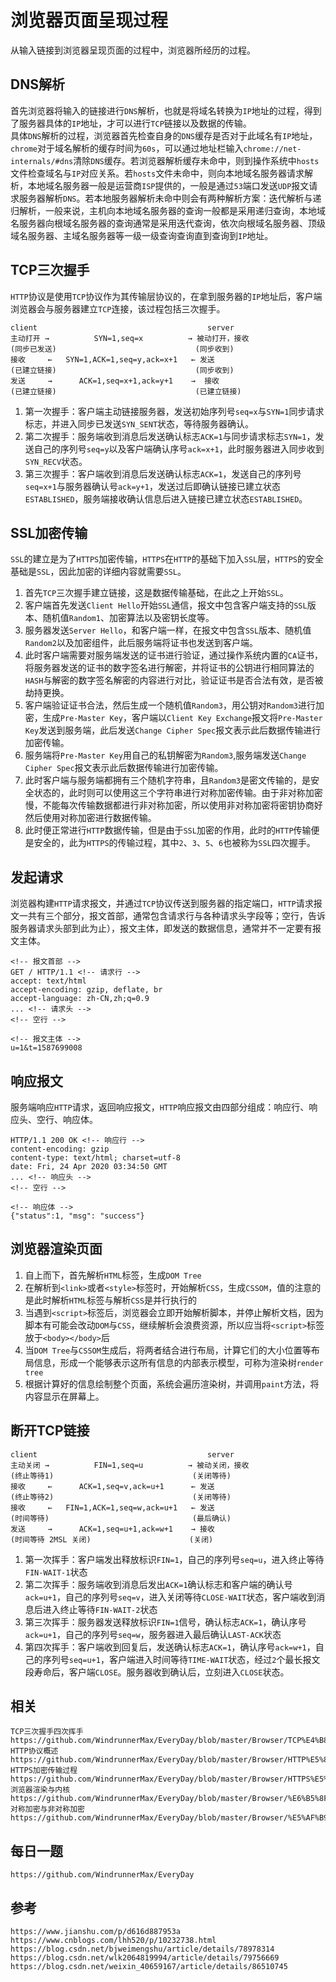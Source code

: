 # 浏览器页面呈现过程
从输入链接到浏览器呈现页面的过程中，浏览器所经历的过程。

## DNS解析
首先浏览器将输入的链接进行`DNS`解析，也就是将域名转换为`IP`地址的过程，得到了服务器具体的`IP`地址，才可以进行`TCP`链接以及数据的传输。   
具体`DNS`解析的过程，浏览器首先检查自身的`DNS`缓存是否对于此域名有`IP`地址，`chrome`对于域名解析的缓存时间为`60s`，可以通过地址栏输入`chrome://net-internals/#dns`清除`DNS`缓存。若浏览器解析缓存未命中，则到操作系统中`hosts`文件检查域名与`IP`对应关系。若`hosts`文件未命中，则向本地域名服务器请求解析，本地域名服务器一般是运营商`ISP`提供的，一般是通过`53`端口发送`UDP`报文请求服务器解析`DNS`。若本地服务器解析未命中则会有两种解析方案：迭代解析与递归解析，一般来说，主机向本地域名服务器的查询一般都是采用递归查询，本地域名服务器向根域名服务器的查询通常是采用迭代查询，依次向根域名服务器、顶级域名服务器、主域名服务器等一级一级查询查询直到查询到`IP`地址。

## TCP三次握手
`HTTP`协议是使用`TCP`协议作为其传输层协议的，在拿到服务器的`IP`地址后，客户端浏览器会与服务器建立`TCP`连接，该过程包括三次握手。  
```
client                                      server
主动打开 →          SYN=1,seq=x          → 被动打开，接收
(同步已发送)                               (同步收到)
接收     ←   SYN=1,ACK=1,seq=y,ack=x+1   ← 发送
(已建立链接)                               (同步收到)
发送     →      ACK=1,seq=x+1,ack=y+1    →  接收
(已建立链接)                               (已建立链接)
``` 
1. 第一次握手：客户端主动链接服务器，发送初始序列号`seq=x`与`SYN=1`同步请求标志，并进入同步已发送`SYN_SENT`状态，等待服务器确认。
2. 第二次握手：服务端收到消息后发送确认标志`ACK=1`与同步请求标志`SYN=1`，发送自己的序列号`seq=y`以及客户端确认序号`ack=x+1`，此时服务器进入同步收到`SYN_RECV`状态。
3. 第三次握手：客户端收到消息后发送确认标志`ACK=1`，发送自己的序列号`seq=x+1`与服务器确认号`ack=y+1`，发送过后即确认链接已建立状态`ESTABLISHED`，服务端接收确认信息后进入链接已建立状态`ESTABLISHED`。

## SSL加密传输
`SSL`的建立是为了`HTTPS`加密传输，`HTTPS`在`HTTP`的基础下加入`SSL`层，`HTTPS`的安全基础是`SSL`，因此加密的详细内容就需要`SSL`。  
1. 首先`TCP`三次握手建立链接，这是数据传输基础，在此之上开始`SSL`。
2. 客户端首先发送`Client Hello`开始`SSL`通信，报文中包含客户端支持的`SSL`版本、随机值`Random1`、加密算法以及密钥长度等。
3. 服务器发送`Server Hello`，和客户端一样，在报文中包含`SSL`版本、随机值`Random2`以及加密组件，此后服务端将证书也发送到客户端。
4. 此时客户端需要对服务端发送的证书进行验证，通过操作系统内置的`CA`证书，将服务器发送的证书的数字签名进行解密，并将证书的公钥进行相同算法的`HASH`与解密的数字签名解密的内容进行对比，验证证书是否合法有效，是否被劫持更换。
5. 客户端验证证书合法，然后生成一个随机值`Random3`，用公钥对`Random3`进行加密，生成`Pre-Master Key`，客户端以`Client Key Exchange`报文将`Pre-Master Key`发送到服务端，此后发送`Change Cipher Spec`报文表示此后数据传输进行加密传输。
6. 服务端将`Pre-Master Key`用自己的私钥解密为`Random3`,服务端发送`Change Cipher Spec`报文表示此后数据传输进行加密传输。
7. 此时客户端与服务端都拥有三个随机字符串，且`Random3`是密文传输的，是安全状态的，此时则可以使用这三个字符串进行对称加密传输。由于非对称加密慢，不能每次传输数据都进行非对称加密，所以使用非对称加密将密钥协商好然后使用对称加密进行数据传输。
8. 此时便正常进行`HTTP`数据传输，但是由于`SSL`加密的作用，此时的`HTTP`传输便是安全的，此为`HTTPS`的传输过程，其中`2`、`3`、`5`、`6`也被称为`SSL`四次握手。


## 发起请求
浏览器构建`HTTP`请求报文，并通过`TCP`协议传送到服务器的指定端口，`HTTP`请求报文一共有三个部分，报文首部，通常包含请求行与各种请求头字段等；空行，告诉服务器请求头部到此为止），报文主体，即发送的数据信息，通常并不一定要有报文主体。

```
<!-- 报文首部 -->
GET / HTTP/1.1 <!-- 请求行 -->
accept: text/html
accept-encoding: gzip, deflate, br
accept-language: zh-CN,zh;q=0.9 
... <!-- 请求头 -->
<!-- 空行 -->

<!-- 报文主体 -->
u=1&t=1587699008
```

## 响应报文
服务端响应`HTTP`请求，返回响应报文，`HTTP`响应报文由四部分组成：响应行、响应头、空行、响应体。

```
HTTP/1.1 200 OK <!-- 响应行 -->
content-encoding: gzip
content-type: text/html; charset=utf-8
date: Fri, 24 Apr 2020 03:34:50 GMT
... <!-- 响应头 -->
<!-- 空行 -->

<!-- 响应体 -->
{"status":1, "msg": "success"}
```

## 浏览器渲染页面
1. 自上而下，首先解析`HTML`标签，生成`DOM Tree`
2. 在解析到`<link>`或者`<style>`标签时，开始解析`CSS`，生成`CSSOM`，值的注意的是此时解析`HTML`标签与解析`CSS`是并行执行的
3. 当遇到`<script>`标签后，浏览器会立即开始解析脚本，并停止解析文档，因为脚本有可能会改动`DOM`与`CSS`，继续解析会浪费资源，所以应当将`<script>`标签放于`<body></body>`后
4. 当`DOM Tree`与`CSSOM`生成后，将两者结合进行布局，计算它们的大小位置等布局信息，形成一个能够表示这所有信息的内部表示模型，可称为渲染树`render tree`
5. 根据计算好的信息绘制整个页面，系统会遍历渲染树，并调用`paint`方法，将内容显示在屏幕上。

## 断开TCP链接
```
client                                      server
主动关闭 →          FIN=1,seq=u          → 被动关闭，接收
(终止等待1)                               (关闭等待)
接收     ←      ACK=1,seq=v,ack=u+1      ← 发送
(终止等待2)                               (关闭等待)
接收     ←   FIN=1,ACK=1,seq=w,ack=u+1   ← 发送
(时间等待)                                (最后确认)
发送     →      ACK=1,seq=u+1,ack=w+1    → 接收
(时间等待 2MSL 关闭)                      (关闭)
``` 
1. 第一次挥手：客户端发出释放标识`FIN=1`，自己的序列号`seq=u`，进入终止等待`FIN-WAIT-1`状态
2. 第二次挥手：服务端收到消息后发出`ACK=1`确认标志和客户端的确认号`ack=u+1`，自己的序列号`seq=v`，进入关闭等待`CLOSE-WAIT`状态，客户端收到消息后进入终止等待`FIN-WAIT-2`状态
3. 第三次挥手：服务器发送释放标识`FIN=1`信号，确认标志`ACK=1`，确认序号`ack=u+1`，自己的序列号`seq=w`，服务器进入最后确认`LAST-ACK`状态
4. 第四次挥手：客户端收到回复后，发送确认标志`ACK=1`，确认序号`ack=w+1`，自己的序列号`seq=u+1`，客户端进入时间等待`TIME-WAIT`状态，经过`2`个最长报文段寿命后，客户端`CLOSE`。服务器收到确认后，立刻进入`CLOSE`状态。

## 相关

```
TCP三次握手四次挥手 https://github.com/WindrunnerMax/EveryDay/blob/master/Browser/TCP%E4%B8%89%E6%AC%A1%E6%8F%A1%E6%89%8B.md
HTTP协议概述 https://github.com/WindrunnerMax/EveryDay/blob/master/Browser/HTTP%E5%8D%8F%E8%AE%AE%E6%A6%82%E8%BF%B0.md
HTTPS加密传输过程 https://github.com/WindrunnerMax/EveryDay/blob/master/Browser/HTTPS%E5%8A%A0%E5%AF%86%E4%BC%A0%E8%BE%93%E8%BF%87%E7%A8%8B.md
浏览器渲染与内核 https://github.com/WindrunnerMax/EveryDay/blob/master/Browser/%E6%B5%8F%E8%A7%88%E5%99%A8%E6%B8%B2%E6%9F%93%E4%B8%8E%E5%86%85%E6%A0%B8.md
对称加密与非对称加密 https://github.com/WindrunnerMax/EveryDay/blob/master/Browser/%E5%AF%B9%E7%A7%B0%E5%8A%A0%E5%AF%86%E4%B8%8E%E9%9D%9E%E5%AF%B9%E7%A7%B0%E5%8A%A0%E5%AF%86.md
```

## 每日一题

```
https://github.com/WindrunnerMax/EveryDay
```


## 参考
```
https://www.jianshu.com/p/d616d887953a
https://www.cnblogs.com/lhh520/p/10232738.html
https://blog.csdn.net/bjweimengshu/article/details/78978314
https://blog.csdn.net/wlk2064819994/article/details/79756669
https://blog.csdn.net/weixin_40659167/article/details/86510745
```
